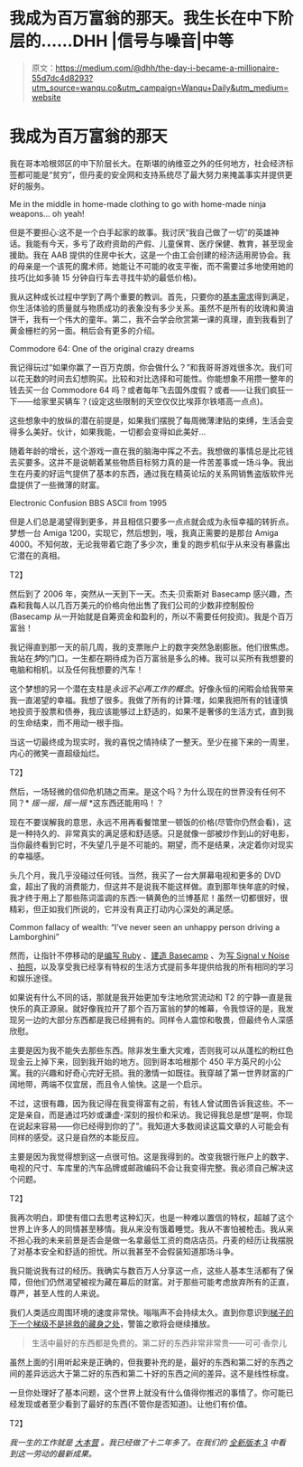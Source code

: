 # 我成为百万富翁的那天。我生长在中下阶层的……DHH |信号与噪音|中等

> 原文：<https://medium.com/@dhh/the-day-i-became-a-millionaire-55d7dc4d8293?utm_source=wanqu.co&utm_campaign=Wanqu+Daily&utm_medium=website>

# 我成为百万富翁的那天

我在哥本哈根郊区的中下阶层长大。在斯堪的纳维亚之外的任何地方，社会经济标签都可能是“贫穷”，但丹麦的安全网和支持系统尽了最大努力来掩盖事实并提供更好的服务。



Me in the middle in home-made clothing to go with home-made ninja weapons… oh yeah!



但是不要担心:这不是一个白手起家的故事。我讨厌“我自己做了一切”的英雄神话。我能有今天，多亏了政府资助的产假、儿童保育、医疗保健、教育，甚至现金援助。我在 AAB 提供的住房中长大，这是一个由工会创建的经济适用房协会。我的母亲是一个该死的魔术师，她能让不可能的收支平衡，而不需要过多地使用她的技巧(比如多骑 15 分钟自行车去寻找牛奶的最低价格)。

我从这种成长过程中学到了两个重要的教训。首先，只要你的[基本需求](https://en.wikipedia.org/wiki/Maslow%27s_hierarchy_of_needs)得到满足，你生活体验的质量就与物质成功的表象没有多少关系。虽然不是所有的玫瑰和黄油饼干，我有一个伟大的童年。第二，我不会学会欣赏第一课的真理，直到我看到了黄金栅栏的另一面。稍后会有更多的介绍。



Commodore 64: One of the original crazy dreams



我记得玩过“如果你赢了一百万克朗，你会做什么？”和我哥哥游戏很多次。我们可以花无数的时间去幻想购买。比较和对比选择和可能性。你能想象不用攒一整年的钱去买一台 Commodore 64 吗？或者每年飞去国外度假？或者——让我们疯狂一下——给家里买辆车？(设定这些限制的天空仅仅比埃菲尔铁塔高一点点)。

这些想象中的放纵的潜在前提是，如果我们摆脱了每周微薄津贴的束缚，生活会变得多么美好。伙计，如果我能，一切都会变得如此美好…

随着年龄的增长，这个游戏一直在我的脑海中挥之不去。我想做的事情总是比花钱去买要多。这并不是说朝着某些物质目标努力真的是一件苦差事或一场斗争。我出生在丹麦的好运气提供了基本的东西，通过我在精英论坛的关系网销售盗版软件光盘提供了一些微薄的财富。



Electronic Confusion BBS ASCII from 1995



但是人们总是渴望得到更多，并且相信只要多一点点就会成为永恒幸福的转折点。梦想一台 Amiga 1200，实现它，然后想到，哦，我真正需要的是那台 Amiga 4000。不知何故，无论我带着它跑了多少次，重复的跑步机似乎从来没有暴露出它潜在的真相。

T2】

然后到了 2006 年，突然从一天到下一天。杰夫·贝索斯对 Basecamp 感兴趣，杰森和我每人以几百万美元的价格向他出售了我们公司的少数非控制股份(Basecamp 从一开始就是自筹资金和盈利的，所以不需要任何投资)。我是个百万富翁！

我记得直到那一天的前几周，我的支票账户上的数字突然急剧膨胀。他们很焦虑。我站在*梦*的门口。一生都在期待成为百万富翁是多么的棒。我可以买所有我想要的电脑和相机，以及任何我想要的汽车！

这个梦想的另一个潜在支柱是*永远不必再工作的概念*。好像永恒的闲暇会给我带来我一直渴望的幸福。我想了很多。我做了所有的计算:嘿，如果我把所有的钱谨慎地投资于股票和债券，我应该能够过上舒适的，如果不是奢侈的生活方式，直到我的生命结束，而不用动一根手指。

当这一切最终成为现实时，我的喜悦之情持续了一整天。至少在接下来的一周里，内心的微笑一直超级灿烂。

T2】

然后，一场轻微的信仰危机随之而来。是这个吗？为什么现在的世界没有任何不同？* *摇一摇，摇一摇* *这东西还能用吗！？

现在不要误解我的意思，永远不用再看餐馆里一顿饭的价格(尽管你仍然会看)，这是一种持久的、非常真实的满足感和舒适感。只是就像一部被炒作到山的好电影，当你最终看到它时，不失望几乎是不可能的。期望，而不是结果，决定着你对现实的幸福感。

头几个月，我几乎没碰过任何钱。当然，我买了一台大屏幕电视和更多的 DVD 盒，超出了我的消费能力，但这并不是说我不能这样做。直到那年快年底的时候，我才终于用上了那些陈词滥调的东西:一辆黄色的兰博基尼！虽然一切都很好，很精彩，但正如我们所说的，它并没有真正打动内心深处的满足感。



Common fallacy of wealth: “I’ve never seen an unhappy person driving a Lamborghini”



然而，让指针不停移动的是[编写 Ruby](http://rubyonrails.org) 、[建造 Basecamp](https://basecamp.com) 、为[写 Signal v Noise](https://signalvnoise.com) 、[拍照](https://500px.com/dhh)，以及享受我已经享有特权的生活方式提前多年提供给我的所有相同的学习和娱乐途径。

如果说有什么不同的话，那就是我开始更加专注地欣赏流动和 T2 的宁静一直是我快乐的真正源泉。就好像我拉开了那个百万富翁的梦的帷幕，令我惊讶的是，我发现另一边的大部分东西都是我已经拥有的。同样令人震惊和敬畏，但最终令人深感欣慰。

主要是因为我不能失去那些东西。除非发生重大灾难，否则我可以从蓬松的粉红色现金云上掉下来，回到我开始的地方。回到哥本哈根那个 450 平方英尺的小公寓。我的兴趣和好奇心完好无损。我的激情一如既往。我穿越了第一世界财富的广阔地带，两端不仅宜居，而且令人愉快。这是一个启示。

不过，这很有趣，因为我记得在我变得富有之前，有钱人曾试图告诉我这些。不一定是亲自，而是通过巧妙或谦虚-深刻的报价和采访。我记得我总是想“是啊，你现在说起来容易——你已经得到你的了”。我知道大多数阅读这篇文章的人可能会有同样的感受。这只是自然的本能反应。

主要是因为我觉得想到这一点很可怕。这是我得到的。改变我银行账户上的数字、电视的尺寸、车库里的汽车品牌或邮政编码不会让我变得完整。我必须自己解决这个问题。

T2】

我再次明白，即使有借口去思考这种幻灭，也是一种难以置信的特权，超越了这个世界上许多人的同情甚至移情。我从来没有饿着睡觉。我从不害怕被枪击。我从来不担心我的未来前景是否会是做一名拿最低工资的商店店员。丹麦的经历让我摆脱了对基本安全和舒适的担忧。所以我甚至不会假装知道那场斗争。

我只能说我有过的经历。我确实与数百万人分享这一点，这些人基本生活都有了保障，但他们仍然渴望被视为藏在幕后的财富。对于那些可能考虑放弃所有的正直，尊严，甚至人性的人来说。

我们人类适应周围环境的速度非常快。嗡嗡声不会持续太久。直到你意识到[梯子的下一个梯级不是拯救的藏身之处](https://www.youtube.com/watch?v=a00O1Sq6ntg/)，警笛之歌将会继续播放。

> 生活中最好的东西都是免费的。第二好的东西非常非常贵——可可·香奈儿

虽然上面的引用听起来是正确的，但我要补充的是，最好的东西和第二好的东西之间的差异远远大于第二好的东西和第二十好的东西之间的差异。这不是线性标度。

一旦你处理好了基本问题，这个世界上就没有什么值得你推迟的事情了。你可能已经发现或者至少看到了最好的东西(不管你是否知道)。让他们有价值。

T2】

*我一生的工作就是* [*大本营*](http://basecamp.com) *。我已经做了十二年多了。在我们的* [*全新版本 3*](http://basecamp.com) *中看到这一劳动的最新成果。*